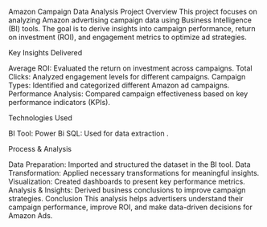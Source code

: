 
Amazon Campaign Data Analysis
Project Overview
This project focuses on analyzing Amazon advertising campaign data using Business Intelligence (BI) tools. The goal is to derive insights into campaign performance, return on investment (ROI), and engagement metrics to optimize ad strategies.

Key Insights Delivered


Average ROI: Evaluated the return on investment across campaigns.
Total Clicks: Analyzed engagement levels for different campaigns.
Campaign Types: Identified and categorized different Amazon ad campaigns.
Performance Analysis: Compared campaign effectiveness based on key performance indicators (KPIs).

Technologies Used


BI Tool: Power Bi
SQL: Used for data extraction .


Process & Analysis


Data Preparation: Imported and structured the dataset in the BI tool.
Data Transformation: Applied necessary transformations for meaningful insights.
Visualization: Created dashboards to present key performance metrics.
Analysis & Insights: Derived business conclusions to improve campaign strategies.
Conclusion
This analysis helps advertisers understand their campaign performance, improve ROI, and make data-driven decisions for Amazon Ads.
